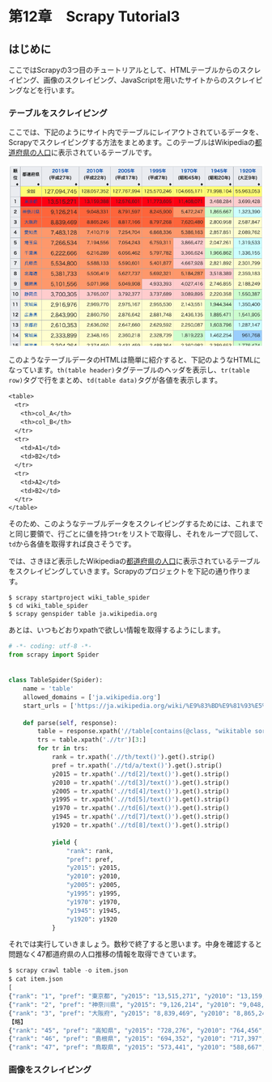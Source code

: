 # 第12章　Scrapy Tutorial3

## はじめに

ここではScrapyの3つ目のチュートリアルとして、HTMLテーブルからのスクレイピング、画像のスクレイピング、JavaScriptを用いたサイトからのスクレイピングなどを行います。

### テーブルをスクレイピング

ここでは、下記のようにサイト内でテーブルにレイアウトされているデータを、Scrapyでスクレイピングする方法をまとめます。このテーブルはWikipediaの[都道府県の人口](https://ja.wikipedia.org/wiki/%E9%83%BD%E9%81%93%E5%BA%9C%E7%9C%8C%E3%81%AE%E4%BA%BA%E5%8F%A3%E4%B8%80%E8%A6%A7)に表示されているテーブルです。

![Wikipedia:&#x90FD;&#x9053;&#x5E9C;&#x770C;&#x306E;&#x4EBA;&#x53E3;&#x4E00;&#x89A7;](.gitbook/assets/sukurnshotto-2020-06-13-224231png.png)

このようなテーブルデータのHTMLは簡単に紹介すると、下記のようなHTMLになっています。`th(table header)`タグテーブルのヘッダを表示し、`tr(table row)`タグで行をまとめ、`td(table data)`タグが各値を表示します。

```markup
<table>
　<tr>
　　<th>col_A</th>
　　<th>col_B</th>
　</tr>
　<tr>
　　<td>A1</td>
　　<td>B2</td>
　</tr>
　<tr>
　　<td>A2</td>
　　<td>B2</td>
　</tr>
</table>
```

そのため、このようなテーブルデータをスクレイピングするためには、これまでと同じ要領で、行ごとに値を持つ`tr`をリストで取得し、それをループで回して、`td`から各値を取得すれば良さそうです。

では、さきほど表示したWikipediaの[都道府県の人口](https://ja.wikipedia.org/wiki/%E9%83%BD%E9%81%93%E5%BA%9C%E7%9C%8C%E3%81%AE%E4%BA%BA%E5%8F%A3%E4%B8%80%E8%A6%A7)に表示されているテーブルをスクレイピングしていきます。Scrapyのプロジェクトを下記の通り作ります。

```markup
$ scrapy startproject wiki_table_spider
$ cd wiki_table_spider
$ scrapy genspider table ja.wikipedia.org
```

あとは、いつもどおりxpathで欲しい情報を取得するようにします。

```python
# -*- coding: utf-8 -*-
from scrapy import Spider


class TableSpider(Spider):
    name = 'table'
    allowed_domains = ['ja.wikipedia.org']
    start_urls = ['https://ja.wikipedia.org/wiki/%E9%83%BD%E9%81%93%E5%BA%9C%E7%9C%8C%E3%81%AE%E4%BA%BA%E5%8F%A3%E4%B8%80%E8%A6%A7']

    def parse(self, response):
        table = response.xpath('//table[contains(@class, "wikitable sortable")]')[0]
        trs = table.xpath('.//tr')[3:]
        for tr in trs:
            rank = tr.xpath('.//th/text()').get().strip()
            pref = tr.xpath('.//td/a/text()').get().strip()
            y2015 = tr.xpath('.//td[2]/text()').get().strip()
            y2010 = tr.xpath('.//td[3]/text()').get().strip()
            y2005 = tr.xpath('.//td[4]/text()').get().strip()
            y1995 = tr.xpath('.//td[5]/text()').get().strip()
            y1970 = tr.xpath('.//td[6]/text()').get().strip()
            y1945 = tr.xpath('.//td[7]/text()').get().strip()
            y1920 = tr.xpath('.//td[8]/text()').get().strip()

            yield {
                "rank": rank,
                "pref": pref,
                "y2015": y2015,
                "y2010": y2010,
                "y2005": y2005,
                "y1995": y1995,
                "y1970": y1970,
                "y1945": y1945,
                "y1920": y1920
            }
```

それでは実行していきましょう。数秒で終了すると思います。中身を確認すると問題なく47都道府県の人口推移の情報を取得できています。

```python
$ scrapy crawl table -o item.json
$ cat item.json
[
{"rank": "1", "pref": "東京都", "y2015": "13,515,271", "y2010": "13,159,388", "y2005": "12,576,601", "y1995": "11,773,605", "y1970": "11,408,071", "y1945": "3,488,284", "y1920": "3,699,428"},
{"rank": "2", "pref": "神奈川県", "y2015": "9,126,214", "y2010": "9,048,331", "y2005": "8,791,597", "y1995": "8,245,900", "y1970": "5,472,247", "y1945": "1,865,667", "y1920": "1,323,390"},
{"rank": "3", "pref": "大阪府", "y2015": "8,839,469", "y2010": "8,865,245", "y2005": "8,817,166", "y1995": "8,797,268", "y1970": "7,620,480", "y1945": "2,800,958", "y1920": "2,587,847"},【】
【略】
{"rank": "45", "pref": "高知県", "y2015": "728,276", "y2010": "764,456", "y2005": "796,292", "y1995": "816,704", "y1970": "786,882", "y1945": "775,578", "y1920": "670,895"},
{"rank": "46", "pref": "島根県", "y2015": "694,352", "y2010": "717,397", "y2005": "742,223", "y1995": "771,441", "y1970": "773,575", "y1945": "860,275", "y1920": "714,712"},
{"rank": "47", "pref": "鳥取県", "y2015": "573,441", "y2010": "588,667", "y2005": "607,012", "y1995": "614,929", "y1970": "568,777", "y1945": "563,220", "y1920": "454,675"}
```

### 画像をスクレイピング



